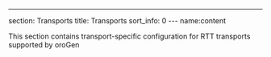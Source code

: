 ---
section: Transports
title: Transports
sort_info: 0
--- name:content

This section contains transport-specific configuration for RTT transports
supported by oroGen

